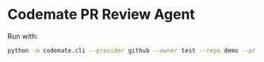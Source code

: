 # Codemate PR Review Agent

Run with:
```bash
python -m codemate.cli --provider github --owner test --repo demo --pr 1
```
